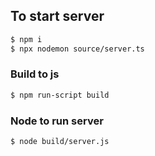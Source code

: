 ## To start server

```bash
$ npm i
$ npx nodemon source/server.ts
```

### Build to js

```bash
$ npm run-script build
```

### Node to run server

```bash
$ node build/server.js
```
